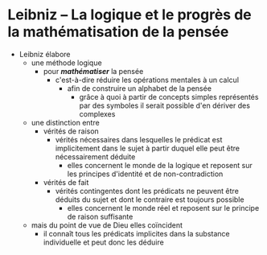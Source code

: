 # Leibniz – La logique et le progrès de la mathématisation de la pensée

- Leibniz élabore
  - une méthode logique
    - pour ***mathématiser*** la pensée
      - c'est-à-dire réduire les opérations mentales à un calcul
        - afin de construire un alphabet de la pensée
          - grâce à quoi à partir de concepts simples représentés par des symboles il serait possible d'en dériver des complexes
  - une distinction entre
    - vérités de raison
      - vérités nécessaires dans lesquelles le prédicat est implicitement dans le sujet à partir duquel elle peut être nécessairement déduite
        - elles concernent le monde de la logique et reposent sur les principes d'identité et de non-contradiction
    - vérités de fait
      - vérités contingentes dont les prédicats ne peuvent être déduits du sujet et dont le contraire est toujours possible
        - elles concernent le monde réel et reposent sur le principe de raison suffisante
  - mais du point de vue de Dieu elles coïncident
    - il connaît tous les prédicats implicites dans la substance individuelle et peut donc les déduire
